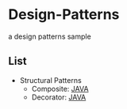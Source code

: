 # Design-Patterns
a design patterns sample

## List
* Structural Patterns
  * Composite: [JAVA](https://github.com/s9801077/Design-Patterns/tree/master/java/java/src/structural_patterns/composite)
  * Decorator: [JAVA](https://github.com/s9801077/Design-Patterns/tree/master/java/java/src/structural_patterns/decorator)
